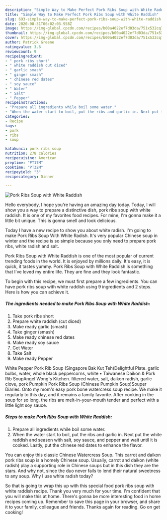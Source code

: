 ```yaml
---
description: "Simple Way to Make Perfect Pork Ribs Soup with White Raddish"
title: "Simple Way to Make Perfect Pork Ribs Soup with White Raddish"
slug: 693-simple-way-to-make-perfect-pork-ribs-soup-with-white-raddish
date: 2020-08-31T06:02:03.958Z
image: https://img-global.cpcdn.com/recipes/b00a4022ef7d03da/751x532cq70/pork-ribs-soup-with-white-raddish-recipe-main-photo.jpg
thumbnail: https://img-global.cpcdn.com/recipes/b00a4022ef7d03da/751x532cq70/pork-ribs-soup-with-white-raddish-recipe-main-photo.jpg
cover: https://img-global.cpcdn.com/recipes/b00a4022ef7d03da/751x532cq70/pork-ribs-soup-with-white-raddish-recipe-main-photo.jpg
author: Patrick Greene
ratingvalue: 3.6
reviewcount: 9
recipeingredient:
- " pork ribs short"
- " white raddish cut diced"
- " garlic smash"
- " ginger smash"
- " chinese red dates"
- " soy sauce"
- " Water"
- " Salt"
- " Pepper"
recipeinstructions:
- "Prepare all ingredients while boil some water."
- "When the water start to boil, put the ribs and garlic in. Next put the white raddish and season with salt, soy sauce, and pepper and wait until it is cooked. Lastly, put the chinese red dates to enhance the flavor."
categories:
- Recipe
tags:
- pork
- ribs
- soup

katakunci: pork ribs soup 
nutrition: 278 calories
recipecuisine: American
preptime: "PT17M"
cooktime: "PT32M"
recipeyield: "3"
recipecategory: Dinner

---
```



![Pork Ribs Soup with White Raddish](https://img-global.cpcdn.com/recipes/b00a4022ef7d03da/751x532cq70/pork-ribs-soup-with-white-raddish-recipe-main-photo.jpg)

Hello everybody, I hope you're having an amazing day today. Today, I will show you a way to prepare a distinctive dish, pork ribs soup with white raddish. It is one of my favorites food recipes. For mine, I'm gonna make it a little bit unique. This is gonna smell and look delicious.

Today I have a new recipe to show you about white radish. I&#39;m going to make Pork Ribs Soup With White Radish. It&#39;s very popular Chinese soup in winter and the recipe is so simple because you only need to prepare pork ribs, white radish and salt.

Pork Ribs Soup with White Raddish is one of the most popular of current trending foods in the world. It is enjoyed by millions daily. It's easy, it is quick, it tastes yummy. Pork Ribs Soup with White Raddish is something that I've loved my entire life. They are fine and they look fantastic.


To begin with this recipe, we must first prepare a few ingredients. You can have pork ribs soup with white raddish using 9 ingredients and 2 steps. Here is how you can achieve it.

<!--inarticleads1-->

##### The ingredients needed to make Pork Ribs Soup with White Raddish:

1. Take  pork ribs short
1. Prepare  white raddish (cut diced)
1. Make ready  garlic (smash)
1. Take  ginger (smash)
1. Make ready  chinese red dates
1. Make ready  soy sauce
1. Get  Water
1. Take  Salt
1. Make ready  Pepper


White Pepper Pork Rib Soup (Singapore Bak Kut Teh)Delightful Plate. garlic bulbs, water, whole black peppercorns, white • Taiwanese Daikon &amp; Pork Rib SoupAngel Wong&#39;s Kitchen. filtered water, salt, daikon radish, garlic clove, pork Pumpkin Pork Ribs Soup (Chinese Pumpkin Soup)Souper Diaries. Onto my mom&#39;s easy pork bone watercress soup recipe. We make it regularly to this day, and it remains a family favorite. After cooking in the soup for so long, the ribs are melt-in-your-mouth tender and perfect with a little light soy sauce. 

<!--inarticleads2-->

##### Steps to make Pork Ribs Soup with White Raddish:

1. Prepare all ingredients while boil some water.
1. When the water start to boil, put the ribs and garlic in. Next put the white raddish and season with salt, soy sauce, and pepper and wait until it is cooked. Lastly, put the chinese red dates to enhance the flavor.


You can enjoy this classic Chinese Watercress Soup. This carrot and daikon pork ribs soup is a homely Chinese soup. Usually, carrot and daikon (white radish) play a supporting role in Chinese soups but in this dish they are the stars. And why not, since the duo never fails to lend their natural sweetness to any soup. Why I use white radish today? 

So that is going to wrap this up with this special food pork ribs soup with white raddish recipe. Thank you very much for your time. I'm confident that you will make this at home. There's gonna be more interesting food in home recipes coming up. Remember to save this page in your browser, and share it to your family, colleague and friends. Thanks again for reading. Go on get cooking!
